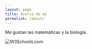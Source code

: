 ```yaml
---
layout: page
title: Acerca de mí
permalink: /about/
---
```


Me gustan las matemáticas y la biología.

<img src="https://www.w3schools.com/images/w3schools_green.jpg" alt="W3Schools.com">
